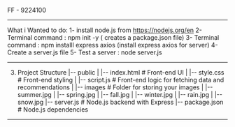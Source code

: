 FF - 9224100
*****************
What i Wanted to do: 
1- install node.js  from https://nodejs.org/en
2- Terminal command : npm init -y ( creates a package.json file)
3- Terminal command : npm installl express axios (install express axios for server)
4- Create a server.js file 
5- Test a server : node server.js
*****************
3. Project Structure
|-- public
|   |-- index.html       # Front-end UI
|   |-- style.css        # Front-end styling
|   |-- script.js        # Front-end logic for fetching data and recommendations
|   |-- images           # Folder for storing your images
|       |-- summer.jpg
|       |-- spring.jpg
|       |-- fall.jpg
|       |-- winter.jpg
|       |-- rain.jpg
|       |-- snow.jpg
|-- server.js            # Node.js backend with Express
|-- package.json         # Node.js dependencies

*****************